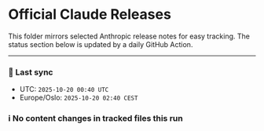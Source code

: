 # Official Claude Releases

This folder mirrors selected Anthropic release notes for easy tracking.
The status section below is updated by a daily GitHub Action.


---

<!-- sync-status:start -->

### 🔄 Last sync
- UTC: `2025-10-20 00:40 UTC`
- Europe/Oslo: `2025-10-20 02:40 CEST`

### ℹ️ No content changes in tracked files this run

<!-- sync-status:end -->






























































